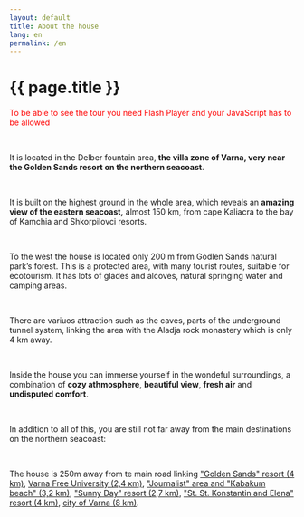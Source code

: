 ```yaml
---
layout: default
title: About the house
lang: en
permalink: /en
---
```

<h1 class="title">{{ page.title }}</h1>
<div class="clear"></div>
<div id="vtour">
<p><span style="color: #ff0000;">To be able to see the tour you need Flash Player and your JavaScript has to be allowed</span></p>
</div>
<p>&nbsp;</p>
<p>
<script type="text/javascript"><!--
swfobject.embedSWF("/static/vtour/vtour.swf?xml_file=/static/vtour/vtour_intro_en.xml", "vtour", "960", "200", "9.0.0","/plugins/swf_object/expressInstall.swf");
// --></script>
</p>
<p>It is located in the Delber fountain area, <strong>the villa zone of Varna, very near the Golden Sands resort on the northern seacoast</strong>.</p>
<p>&nbsp;</p>
<p>It is built on the highest ground in the whole area, which reveals an <strong>amazing view of the eastern seacoast,</strong> almost 150 km, from cape Kaliacra to the bay of Kamchia and Shkorpilovci resorts.</p>
<p>&nbsp;</p>
<p>To the west the house is located only 200 m from Godlen Sands natural park’s forest. This is a protected area, with many tourist routes, suitable for  ecotourism. It has lots of glades and alcoves, natural springing water and camping areas.</p>
<p>&nbsp;</p>
<p>There are variuos attraction such as the caves, parts of the underground tunnel system, linking the area with the  Aladja rock monastery which is only 4 km away.</p>
<p>&nbsp;</p>
<p>Inside the house you can immerse yourself in the wondeful surroundings, a combination of <strong>cozy athmosphere</strong>, <strong>beautiful view</strong>, <strong>fresh air</strong> and <strong>undisputed comfort</strong>.</p>
<p>&nbsp;</p>
<p>In addition to all of this, you are still not far away from the main destinations on the northern seacoast:</p>
<p>&nbsp;</p>
<p>The house is 250m away from te main road linking <a title="Map of the route and distance from the house to Golden Sands resort" href="https://maps.google.com/maps?f=d&amp;source=s_d&amp;saddr=Route+9%2FE87&amp;daddr=43.265063,28.016842&amp;geocode=FVyFlAId5tCrAQ%3B&amp;hl=en&amp;mra=mi&amp;mrsp=1,0&amp;sz=18&amp;sll=43.264765,28.01828&amp;sspn=0.001859,0.004801&amp;ie=UTF8&amp;ll=43.275831,28.031187&amp;spn=0.029745,0.076818&amp;t=h&amp;z=14&amp;msa=0&amp;msid=109039837825187338272.00046d583982f6953bdf9" target="_blank">"Golden Sands" resort (4 km)</a>, <a title="Map of the route and distance from the house to Varna Free University" href="https://maps.google.com/maps?f=d&amp;source=s_d&amp;saddr=Unknown+road&amp;daddr=43.258655,28.026643&amp;geocode=FTAslAIdy4CrAQ%3B&amp;hl=en&amp;mra=dme&amp;mrcr=0&amp;mrsp=1&amp;sz=18&amp;sll=43.258436,28.026853&amp;sspn=0.00186,0.004801&amp;ie=UTF8&amp;ll=43.260269,28.022132&amp;spn=0.014876,0.038409&amp;t=h&amp;z=15&amp;msa=0&amp;msid=109039837825187338272.00046d583982f6953bdf9" target="_blank">Varna Free University (2,4 кm)</a>, <a title="Map of the route and distance from the house to Journalist area and Kabakum beach" href="https://maps.google.com/maps?f=d&amp;source=s_d&amp;saddr=Unknown+road&amp;daddr=43.25996,28.032888&amp;geocode=FTAslAIdy4CrAQ%3B&amp;hl=en&amp;mra=dme&amp;mrcr=0&amp;mrsp=1&amp;sz=18&amp;sll=43.260288,28.032507&amp;sspn=0.00186,0.004801&amp;ie=UTF8&amp;ll=43.262019,28.020115&amp;spn=0.014876,0.038409&amp;t=h&amp;z=15&amp;msa=0&amp;msid=109039837825187338272.00046d583982f6953bdf9" target="_blank">"Journalist" area and "Kabakum beach" (3,2 km)</a>,  <a title="Map of the route and distance from the house to Sunny Day resort" href="https://maps.google.com/maps?f=d&amp;source=s_d&amp;saddr=Unknown+road&amp;daddr=43.242139,28.015158&amp;geocode=FTAslAIdy4CrAQ%3B&amp;hl=en&amp;mra=dme&amp;mrcr=0&amp;mrsp=1&amp;sz=16&amp;sll=43.24167,28.019214&amp;sspn=0.00744,0.019205&amp;ie=UTF8&amp;ll=43.255018,28.019428&amp;spn=0.029755,0.076818&amp;t=h&amp;z=14&amp;msa=0&amp;msid=109039837825187338272.00046d583982f6953bdf9" target="_blank">"Sunny Day" resort (2,7 km)</a>, <a title="Map of the route and distance from the house to St. St. Konstantin and Elena resort" href="https://maps.google.com/maps?f=d&amp;source=s_d&amp;saddr=Unknown+road&amp;daddr=43.232838,28.005513&amp;geocode=FTAslAIdy4CrAQ%3B&amp;hl=en&amp;mra=dme&amp;mrcr=0&amp;mrsp=1&amp;sz=17&amp;sll=43.23222,28.007519&amp;sspn=0.003721,0.009602&amp;ie=UTF8&amp;ll=43.246078,28.014622&amp;spn=0.05952,0.153637&amp;t=h&amp;z=13" target="_blank">"St. St. Konstantin and Elena" resort (4 km)</a>, <a title="Map of the route and distance from the house to city of Varna" href="https://maps.google.com/maps?f=d&amp;source=s_d&amp;saddr=Unknown+road&amp;daddr=43.218328,27.96499&amp;geocode=FTAslAIdy4CrAQ%3B&amp;hl=en&amp;mra=dme&amp;mrcr=0&amp;mrsp=1&amp;sz=17&amp;sll=43.217851,27.963896&amp;sspn=0.003722,0.009602&amp;ie=UTF8&amp;t=h&amp;ll=43.241826,27.995567&amp;spn=0.059524,0.153637&amp;z=13" target="_blank">city of Varna (8 km)</a>.</p>
